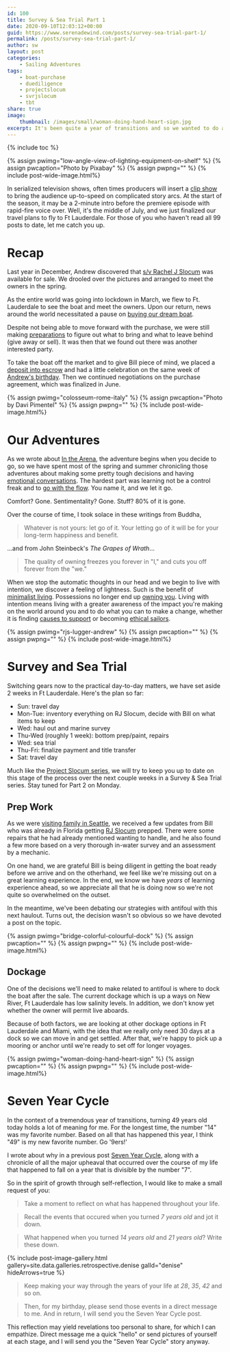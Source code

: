 ```yaml
---
id: 100
title: Survey & Sea Trial Part 1
date: 2020-09-10T12:03:12+00:00
guid: https://www.serenadewind.com/posts/survey-sea-trial-part-1/
permalink: /posts/survey-sea-trial-part-1/
author: sw
layout: post
categories:
    - Sailing Adventures
tags:
    - boat-purchase
    - duediligence
    - projectslocum
    - svrjslocum
    - tbt
share: true
image:
    thumbnail: /images/small/woman-doing-hand-heart-sign.jpg 
excerpt: It's been quite a year of transitions and so we wanted to do a round-up post of what we've done so far this year, introduce part 1 of the Survey & Sea Trial series and of course celebrate Denise's birthday.
---
```

{% include toc %}

{% assign pwimg="low-angle-view-of-lighting-equipment-on-shelf" %}
{% assign pwcaption="Photo by Pixabay" %}
{% assign pwpng="" %}
{% include post-wide-image.html%}

In serialized television shows, often times producers will insert a [clip show](https://en.wikipedia.org/wiki/Clip_show) to bring the audience up-to-speed on complicated story arcs. At the start of the season, it may be a 2-minute intro before the premiere episode with rapid-fire voice over. Well, it's the middle of July, and we just finalized our travel plans to fly to Ft Lauderdale. For those of you who haven't read all 99 posts to date, let me catch you up.

# Recap

Last year in December, Andrew discovered that [s/v Rachel J Slocum](/about-rachel-j-slocum/) was available for sale. We drooled over the pictures and arranged to meet the owners in the spring.

As the entire world was going into lockdown in March, we flew to Ft. Lauderdale to see the boat and meet the owners. Upon our return, news around the world necessitated a pause on [buying our dream boat](/posts/boat-purchase/).

Despite not being able to move forward with the purchase, we were still making [preparations](/posts/30-weeks-to-minimalism/) to figure out what to bring and what to leave behind (give away or sell). It was then that we found out there was another interested party. 

To take the boat off the market and to give Bill piece of mind, we placed a [deposit into escrow](/posts/project-slocum-update/) and had a little celebration on the same week of [Andrew's birthday](/posts/happy-birthday/). Then we continued negotiations on the purchase agreement, which was finalized in June.

{% assign pwimg="colosseum-rome-italy" %}
{% assign pwcaption="Photo by Davi Pimentel" %}
{% assign pwpng="" %}
{% include post-wide-image.html%}

# Our Adventures

As we wrote about [In the Arena](/posts/in-the-arena/), the adventure begins when you decide to go, so we have spent most of the spring and summer chronicling those adventures about making some pretty tough decisions and having [emotional conversations](/posts/parental-reaction-part-1/). The hardest part was learning not be a control freak and to [go with the flow](/posts/going-with-the-flow/). You name it, and we let it go. 

Comfort? Gone. Sentimentality? Gone. Stuff? 80% of it is gone. 

Over the course of time, I took solace in these writings from Buddha,

> Whatever is not yours: let go of it. Your letting go of it will be for your long-term happiness and benefit. 

...and from John Steinbeck's *The Grapes of Wrath*...

> The quality of owning freezes you forever in "I," and cuts you off forever from the "we."

When we stop the automatic thoughts in our head and we begin to live with intention, we discover a feeling of lightness. Such is the benefit of [minimalist living](/posts/30-weeks-to-minimalism/). Possessions no longer end up [owning you](/posts/relationship-with-money/). Living with intention means living with a greater awareness of the impact you're making on the world around you and to do what you can to make a change, whether it is finding [causes to support](/posts/philanthropy/) or becoming [ethical sailors](/posts/ethical-sailing/).

{% assign pwimg="rjs-lugger-andrew" %}
{% assign pwcaption="" %}
{% assign pwpng="" %}
{% include post-wide-image.html%}

# Survey and Sea Trial

Switching gears now to the practical day-to-day matters, we have set aside 2 weeks in Ft Lauderdale. Here's the plan so far:

 - Sun: travel day 
 - Mon-Tue: inventory everything on RJ Slocum, decide with Bill on what items to keep
 - Wed: haul out and marine survey
 - Thu-Wed (roughly 1 week): bottom prep/paint, repairs
 - Wed: sea trial
 - Thu-Fri: finalize payment and title transfer
 - Sat: travel day

Much like the [Project Slocum series](/posts/project-slocum-part-1/), we will try to keep you up to date on this stage of the process over the next couple weeks in a Survey & Sea Trial series. Stay tuned for Part 2 on Monday.

## Prep Work

As we were [visiting family in Seattle](/posts/seattle/), we received a few updates from Bill who was already in Florida getting [RJ Slocum](/about-rachel-j-slocum/) prepped. There were some repairs that he had already mentioned wanting to handle, and he also found a few more based on a very thorough in-water survey and an assessment by a mechanic. 

On one hand, we are grateful Bill is being diligent in getting the boat ready before we arrive and on the otherhand, we feel like we're missing out on a great learning experience. In the end, we know we have *years* of learning experience ahead, so we appreciate all that he is doing now so we're not quite so overwhelmed on the outset. 

In the meantime, we've been debating our strategies with antifoul with this next haulout. Turns out, the decision wasn't so obvious so we have devoted a post on the topic. 

{% assign pwimg="bridge-colorful-colourful-dock" %}
{% assign pwcaption="" %}
{% assign pwpng="" %}
{% include post-wide-image.html%}

## Dockage

One of the decisions we'll need to make related to antifoul is where to dock the boat after the sale. The current dockage which is up a ways on New River, Ft Lauderdale has low salinity levels. In addition, we don't know yet whether  the owner will permit live aboards. 

Because of both factors, we are looking at other dockage options in Ft Lauderdale and Miami, with the idea that we really only need 30 days at a dock so we can move in and get settled. After that, we're happy to pick up a mooring or anchor until we're ready to set off for longer voyages.

{% assign pwimg="woman-doing-hand-heart-sign" %}
{% assign pwcaption="" %}
{% assign pwpng="" %}
{% include post-wide-image.html%}

# Seven Year Cycle

In the context of a tremendous year of transitions, turning 49 years old today holds a lot of meaning for me. For the longest time, the number "14" was my favorite number. Based on all that has happened this year, I think "49" is my new favorite number. Go '9ers!' 

I wrote about why in a previous post [Seven Year Cycle](https://www.patreon.com/posts/34976462/), along with a chronicle of all the major upheaval that occurred over the course of my life that happened to fall on a year that is divisible by the number "7". 

So in the spirit of growth through self-reflection, I would like to make a small request of *you*: 

>Take a moment to reflect on what has happened throughout your life. 

>Recall the events that occured when you turned *7 years old* and jot it down.

>What happened when you turned *14 years old* and *21 years old*? Write these down.

{% include post-image-gallery.html gallery=site.data.galleries.retrospective.denise galId="denise" hideArrows=true %}

>Keep making your way through the years of your life at *28*, *35*, *42* and so on. 

>Then, for my birthday, please send those events in a direct message to me. And in return, I will send you the Seven Year Cycle post. 

This reflection may yield revelations too personal to share, for which I can empathize. Direct message me a quick "hello" or send pictures of yourself at each stage, and I will send you the "Seven Year Cycle" story anyway. 
